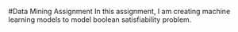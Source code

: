 #Data Mining Assignment 
In this assignment, I am creating machine learning models to model boolean satisfiability problem.
